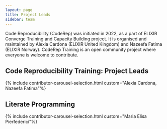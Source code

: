 ```yaml
---
layout: page
title: Project Leads
sidebar: team
---
```

Code Reproducibility (CodeRep) was initiated in 2022, as a part of ELIXIR Converge Training and Capacity Building project. It is organised and maintained by Alexia Cardona (ELIXIR United Kingdom) and Nazeefa Fatima (ELIXIR Norway). CodeRep Training is an open community project where everyone is welcome to contribute.

## Code Reproducibility Training: Project Leads
{% include contributor-carousel-selection.html custom="Alexia Cardona, Nazeefa Fatima"%}

## Literate Programming

{% include contributor-carousel-selection.html custom="Maria Elisa Pierfederici"%}
